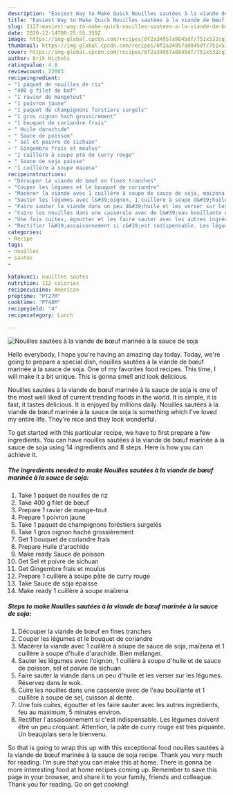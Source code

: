```yaml
---
description: "Easiest Way to Make Quick Nouilles sautées à la viande de bœuf marinée à la sauce de soja"
title: "Easiest Way to Make Quick Nouilles sautées à la viande de bœuf marinée à la sauce de soja"
slug: 2127-easiest-way-to-make-quick-nouilles-sautees-a-la-viande-de-bouf-marinee-a-la-sauce-de-soja
date: 2020-12-14T09:25:55.359Z
image: https://img-global.cpcdn.com/recipes/0f2a34957a9845df/751x532cq70/nouilles-sautees-a-la-viande-de-boeuf-marinee-a-la-sauce-de-soja-photo-principale-de-la-recette.jpg
thumbnail: https://img-global.cpcdn.com/recipes/0f2a34957a9845df/751x532cq70/nouilles-sautees-a-la-viande-de-boeuf-marinee-a-la-sauce-de-soja-photo-principale-de-la-recette.jpg
cover: https://img-global.cpcdn.com/recipes/0f2a34957a9845df/751x532cq70/nouilles-sautees-a-la-viande-de-boeuf-marinee-a-la-sauce-de-soja-photo-principale-de-la-recette.jpg
author: Erik Nichols
ratingvalue: 4.8
reviewcount: 22603
recipeingredient:
- "1 paquet de nouilles de riz"
- "400 g filet de buf"
- "1 ravier de mangetout"
- "1 poivron jaune"
- "1 paquet de champignons forstiers surgels"
- "1 gros oignon hach grossirement"
- "1 bouquet de coriandre frais"
- " Huile darachide"
- " Sauce de poisson"
- " Sel et poivre de sichuan"
- " Gingembre frais et moulus"
- "1 cuillère à soupe pte de curry rouge"
- " Sauce de soja paisse"
- "1 cuillère à soupe mazena"
recipeinstructions:
- "Découper la viande de bœuf en fines tranches"
- "Couper les légumes et le bouquet de coriandre"
- "Macérer la viande avec 1 cuillère à soupe de sauce de soja, maïzena et 1 cuillère à soupe d&#39;huile d&#39;arachide. Bien mélanger."
- "Sauter les légumes avec l&#39;oignon, 1 cuillère à soupe d&#39;huile et de sauce de poisson, sel et poivre de sichuan"
- "Faire sauter la viande dans un peu d&#39;huile et les verser sur les légumes. Réservez dans le wok."
- "Cuire les nouilles dans une casserole avec de l&#39;eau bouillante et 1 cuillère à soupe de sel, cuisson al dente."
- "Une fois cuites, égoutter et les faire sauter avec les autres ingrédients, feu au maximum, 5 minutes environ."
- "Rectifier l&#39;assaisonnement si c&#39;est indispensable. Les légumes doivent être un peu croquant. Attention, la pâte de curry rouge est très piquante. Un beaujolais sera le bienvenu."
categories:
- Recipe
tags:
- nouilles
- sautes
- 

katakunci: nouilles sautes  
nutrition: 112 calories
recipecuisine: American
preptime: "PT27M"
cooktime: "PT48M"
recipeyield: "4"
recipecategory: Lunch

---
```



![Nouilles sautées à la viande de bœuf marinée à la sauce de soja](https://img-global.cpcdn.com/recipes/0f2a34957a9845df/751x532cq70/nouilles-sautees-a-la-viande-de-boeuf-marinee-a-la-sauce-de-soja-photo-principale-de-la-recette.jpg)

Hello everybody, I hope you're having an amazing day today. Today, we're going to prepare a special dish, nouilles sautées à la viande de bœuf marinée à la sauce de soja. One of my favorites food recipes. This time, I will make it a bit unique. This is gonna smell and look delicious.

Nouilles sautées à la viande de bœuf marinée à la sauce de soja is one of the most well liked of current trending foods in the world. It is simple, it is fast, it tastes delicious. It is enjoyed by millions daily. Nouilles sautées à la viande de bœuf marinée à la sauce de soja is something which I've loved my entire life. They're nice and they look wonderful.




To get started with this particular recipe, we have to first prepare a few ingredients. You can have nouilles sautées à la viande de bœuf marinée à la sauce de soja using 14 ingredients and 8 steps. Here is how you can achieve it.

<!--inarticleads1-->

##### The ingredients needed to make Nouilles sautées à la viande de bœuf marinée à la sauce de soja:

1. Take 1 paquet de nouilles de riz
1. Take 400 g filet de bœuf
1. Prepare 1 ravier de mange-tout
1. Prepare 1 poivron jaune
1. Take 1 paquet de champignons forêstiers surgelés
1. Take 1 gros oignon haché grossièrement
1. Get 1 bouquet de coriandre frais
1. Prepare  Huile d&#39;arachide
1. Make ready  Sauce de poisson
1. Get  Sel et poivre de sichuan
1. Get  Gingembre frais et moulus
1. Prepare 1 cuillère à soupe pâte de curry rouge
1. Take  Sauce de soja épaisse
1. Make ready 1 cuillère à soupe maïzena




<!--inarticleads2-->

##### Steps to make Nouilles sautées à la viande de bœuf marinée à la sauce de soja:

1. Découper la viande de bœuf en fines tranches
1. Couper les légumes et le bouquet de coriandre
1. Macérer la viande avec 1 cuillère à soupe de sauce de soja, maïzena et 1 cuillère à soupe d&#39;huile d&#39;arachide. Bien mélanger.
1. Sauter les légumes avec l&#39;oignon, 1 cuillère à soupe d&#39;huile et de sauce de poisson, sel et poivre de sichuan
1. Faire sauter la viande dans un peu d&#39;huile et les verser sur les légumes. Réservez dans le wok.
1. Cuire les nouilles dans une casserole avec de l&#39;eau bouillante et 1 cuillère à soupe de sel, cuisson al dente.
1. Une fois cuites, égoutter et les faire sauter avec les autres ingrédients, feu au maximum, 5 minutes environ.
1. Rectifier l&#39;assaisonnement si c&#39;est indispensable. Les légumes doivent être un peu croquant. Attention, la pâte de curry rouge est très piquante. Un beaujolais sera le bienvenu.




So that is going to wrap this up with this exceptional food nouilles sautées à la viande de bœuf marinée à la sauce de soja recipe. Thank you very much for reading. I'm sure that you can make this at home. There is gonna be more interesting food at home recipes coming up. Remember to save this page in your browser, and share it to your family, friends and colleague. Thank you for reading. Go on get cooking!
